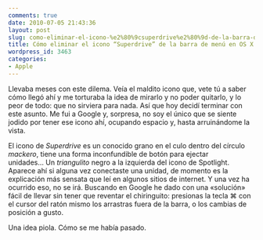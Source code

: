 ```yaml
---
comments: true
date: 2010-07-05 21:43:36
layout: post
slug: como-eliminar-el-icono-%e2%80%9csuperdrive%e2%80%9d-de-la-barra-de-menu-en-os-x-snow-leopard
title: Cómo eliminar el icono “Superdrive” de la barra de menú en OS X Snow Leopard
wordpress_id: 3463
categories:
- Apple
---
```


Llevaba meses con este dilema. Veía el maldito icono que, vete tú a saber cómo llegó ahí y me torturaba la idea de mirarlo y no poder quitarlo, y lo peor de todo: que no sirviera para nada. Así que hoy decidí terminar con este asunto. Me fui a Google y, sorpresa, no soy el único que se siente jodido por tener ese icono ahí, ocupando espacio y, hasta arruinándome la vista.

El icono de _Superdrive_ es un conocido grano en el culo dentro del círculo _mackero_, tiene una forma inconfundible de botón para ejectar unidades… Un _triangulito_ negro a la izquierda del icono de Spotlight. Aparece ahí si alguna vez conectaste una unidad, de momento es la explicación más sensata que leí en algunos sitios de internet. Y una vez ha ocurrido eso, no se irá. Buscando en Google he dado con una «solución» fácil de llevar sin tener que reventar el chiringuito: presionas la tecla ⌘ con el cursor del ratón mismo los arrastras fuera de la barra, o los cambias de posición a gusto.

Una idea piola. Cómo se me había pasado.
